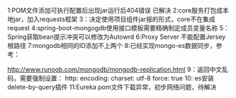 1:POM文件添加可执行配置后出现jar运行后404错误 已解决
2:core服务打包成本地jar，加入requests框架
3：决定使用项目组件jar报的形式，core不在集成request
4:spring-boot-mongogdb使用接口模板需要精确制定成员变量名称
5：Spring获取bean提示冲突可以修改为Autowrd
6:Proxy Server 不能配置Jersey根路径
7:mongodb相同的ID添加不上两个
8:已经实现mongo-es数据同步，参考：

http://www.runoob.com/mongodb/mongodb-replication.html
9：返回中文乱码，需要强制设置：
  http:
    encoding:
      charset: utf-8
      force: true
10: es安装delete-by-query插件
11:Eureka pom文件下载异常，初步网络问题，待解决